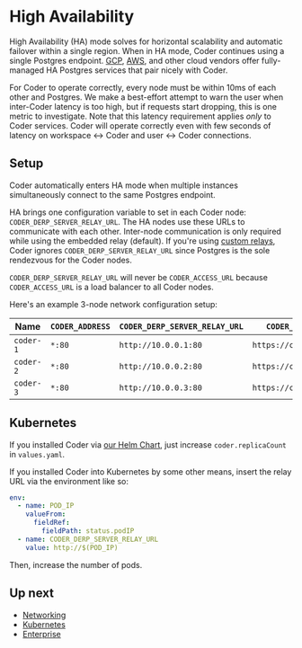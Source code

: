 # High Availability

High Availability (HA) mode solves for horizontal scalability and automatic failover
within a single region. When in HA mode, Coder continues using a single Postgres
endpoint. [GCP](https://cloud.google.com/sql/docs/postgres/high-availability), [AWS](https://docs.aws.amazon.com/prescriptive-guidance/latest/saas-multitenant-managed-postgresql/availability.html),
and other cloud vendors offer fully-managed HA Postgres services that pair
nicely with Coder.

For Coder to operate correctly, every node must be within 10ms of each other
and Postgres. We make a best-effort attempt to warn the user when inter-Coder
latency is too high, but if requests start dropping, this is one metric to investigate.
Note that this latency requirement applies _only_ to Coder services. Coder will
operate correctly even with few seconds of latency on
workspace <-> Coder and user <-> Coder connections.

## Setup

Coder automatically enters HA mode when multiple instances simultaneously connect
to the same Postgres endpoint.

HA brings one configuration variable to set in each Coder
node: `CODER_DERP_SERVER_RELAY_URL`. The HA nodes use these URLs to communicate
with each other. Inter-node communication is only required while using the
embedded relay (default). If you're using [custom relays](../networking/README.md#custom-relays), Coder ignores `CODER_DERP_SERVER_RELAY_URL` since Postgres is the sole rendezvous for the Coder nodes.

`CODER_DERP_SERVER_RELAY_URL` will never be `CODER_ACCESS_URL` because
`CODER_ACCESS_URL` is a load balancer to all Coder nodes.

Here's an example 3-node network configuration setup:

| Name      | `CODER_ADDRESS` | `CODER_DERP_SERVER_RELAY_URL` | `CODER_ACCESS_URL`       |
| --------- | --------------- | ----------------------------- | ------------------------ |
| `coder-1` | `*:80`          | `http://10.0.0.1:80`          | `https://coder.big.corp` |
| `coder-2` | `*:80`          | `http://10.0.0.2:80`          | `https://coder.big.corp` |
| `coder-3` | `*:80`          | `http://10.0.0.3:80`          | `https://coder.big.corp` |

## Kubernetes

If you installed Coder via
[our Helm Chart](../install/kubernetes.md#install-coder-with-helm), just
increase `coder.replicaCount` in `values.yaml`.

If you installed Coder into Kubernetes by some other means, insert the relay URL
via the environment like so:

```yaml
env:
  - name: POD_IP
    valueFrom:
      fieldRef:
        fieldPath: status.podIP
  - name: CODER_DERP_SERVER_RELAY_URL
    value: http://$(POD_IP)
```

Then, increase the number of pods.

## Up next

- [Networking](../networking/README.md)
- [Kubernetes](../install/kubernetes.md)
- [Enterprise](../enterprise.md)
